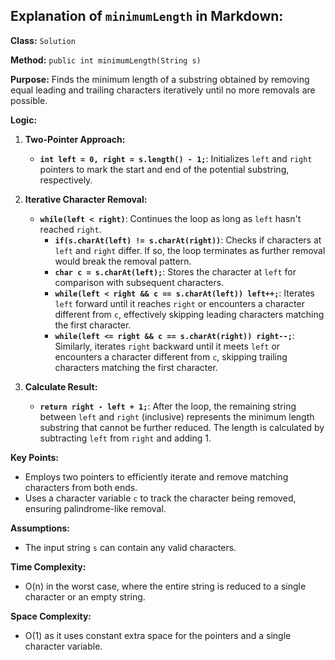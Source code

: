 ## Explanation of `minimumLength` in Markdown:

**Class:** `Solution`

**Method:** `public int minimumLength(String s)`

**Purpose:** Finds the minimum length of a substring obtained by removing equal leading and trailing characters iteratively until no more removals are possible.

**Logic:**

1. **Two-Pointer Approach:**
   - **`int left = 0, right = s.length() - 1;`**: Initializes `left` and `right` pointers to mark the start and end of the potential substring, respectively.

2. **Iterative Character Removal:**
   - **`while(left < right)`**: Continues the loop as long as `left` hasn't reached `right`.
     - **`if(s.charAt(left) != s.charAt(right))`**: Checks if characters at `left` and `right` differ. If so, the loop terminates as further removal would break the removal pattern.
     - **`char c = s.charAt(left);`**: Stores the character at `left` for comparison with subsequent characters.
     - **`while(left < right && c == s.charAt(left)) left++;`**: Iterates `left` forward until it reaches `right` or encounters a character different from `c`, effectively skipping leading characters matching the first character.
     - **`while(left <= right && c == s.charAt(right)) right--;`**: Similarly, iterates `right` backward until it meets `left` or encounters a character different from `c`, skipping trailing characters matching the first character.

3. **Calculate Result:**
   - **`return right - left + 1;`**: After the loop, the remaining string between `left` and `right` (inclusive) represents the minimum length substring that cannot be further reduced. The length is calculated by subtracting `left` from `right` and adding 1.

**Key Points:**

- Employs two pointers to efficiently iterate and remove matching characters from both ends.
- Uses a character variable `c` to track the character being removed, ensuring palindrome-like removal.

**Assumptions:**

- The input string `s` can contain any valid characters.

**Time Complexity:**

- O(n) in the worst case, where the entire string is reduced to a single character or an empty string.

**Space Complexity:**

- O(1) as it uses constant extra space for the pointers and a single character variable.

